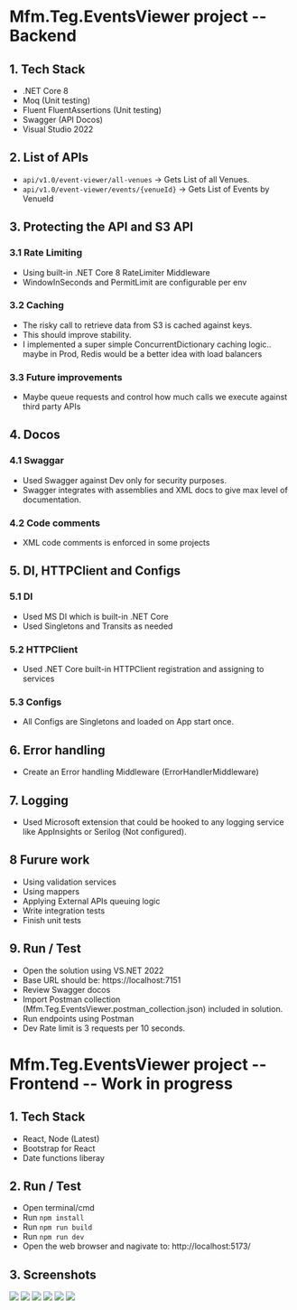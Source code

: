 # Mfm.Teg.EventsViewer project -- Backend

## 1. Tech Stack
- .NET Core 8
- Moq (Unit testing)
- Fluent FluentAssertions (Unit testing)
- Swagger (API Docos)
- Visual Studio 2022

## 2. List of APIs
- `api/v1.0/event-viewer/all-venues` -> Gets List of all Venues.
- `api/v1.0/event-viewer/events/{venueId}` -> Gets List of Events by VenueId

## 3. Protecting the API and S3 API
### 3.1 Rate Limiting
- Using built-in .NET Core 8 RateLimiter Middleware
- WindowInSeconds and PermitLimit are configurable per env
### 3.2 Caching
- The risky call to retrieve data from S3 is cached against keys.
- This should improve stability.
- I implemented a super simple ConcurrentDictionary caching logic.. maybe in Prod, Redis would be a better idea with load balancers
### 3.3 Future improvements
- Maybe queue requests and control how much calls we execute against third party APIs

## 4. Docos
### 4.1 Swaggar
- Used Swagger against Dev only for security purposes.
- Swagger integrates with assemblies and XML docs to give max level of documentation.
### 4.2 Code comments
- XML code comments is enforced in some projects

## 5. DI, HTTPClient and Configs
### 5.1 DI
- Used MS DI which is built-in .NET Core
- Used Singletons and Transits as needed
### 5.2 HTTPClient
- Used .NET Core built-in HTTPClient registration and assigning to services
### 5.3 Configs
- All Configs are Singletons and loaded on App start once.

## 6. Error handling
- Create an Error handling Middleware (ErrorHandlerMiddleware)

## 7. Logging
- Used Microsoft extension that could be hooked to any logging service like AppInsights or Serilog (Not configured).

## 8 Furure work
- Using validation services
- Using mappers
- Applying External APIs queuing logic
- Write integration tests
- Finish unit tests

## 9. Run / Test
- Open the solution using VS.NET 2022
- Base URL should be: https://localhost:7151
- Review Swagger docos
- Import Postman collection (Mfm.Teg.EventsViewer.postman_collection.json) included in solution.
- Run endpoints using Postman
- Dev Rate limit is 3 requests per 10 seconds.

# Mfm.Teg.EventsViewer project -- Frontend -- Work in progress
## 1. Tech Stack
- React, Node (Latest)
- Bootstrap for React
- Date functions liberay

## 2. Run / Test
- Open terminal/cmd
- Run `npm install`
- Run `npm run build`
- Run `npm run dev`
- Open the web browser and nagivate to: http://localhost:5173/

## 3. Screenshots
<img src="https://github.com/mfmnow/Mfm.Teg.EventsViewer/blob/main/S01.png"/>
<img src="https://github.com/mfmnow/Mfm.Teg.EventsViewer/blob/main/S02.png"/>
<img src="https://github.com/mfmnow/Mfm.Teg.EventsViewer/blob/main/S03.png"/>
<img src="https://github.com/mfmnow/Mfm.Teg.EventsViewer/blob/main/S04.png"/>
<img src="https://github.com/mfmnow/Mfm.Teg.EventsViewer/blob/main/S05.png"/>
<img src="https://github.com/mfmnow/Mfm.Teg.EventsViewer/blob/main/S06.png"/>





